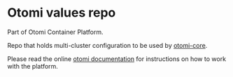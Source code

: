 # Otomi values repo

Part of Otomi Container Platform.

Repo that holds multi-cluster configuration to be used by [otomi-core](https://github.com/redkubes/otomi-core).

Please read the online [otomi documentation](https://otomi.io) for instructions on how to work with the platform.
